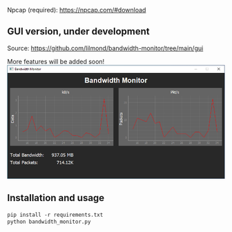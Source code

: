 Npcap (required): https://npcap.com/#download

## GUI version, under development
Source: https://github.com/lilmond/bandwidth-monitor/tree/main/gui

More features will be added soon!
![Screenshot](https://raw.githubusercontent.com/lilmond/bandwidth-monitor/main/gui/image.png)

## Installation and usage
```
pip install -r requirements.txt
python bandwidth_monitor.py
```
